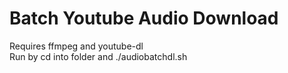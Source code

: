 # Batch Youtube Audio Download
Requires ffmpeg and youtube-dl  
Run by cd into folder and ./audiobatchdl.sh
